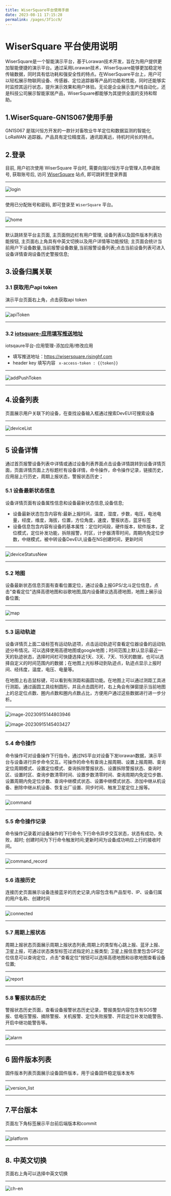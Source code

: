 ```yaml
---
title: WiserSquare平台使用手册
date: 2023-08-11 17:15:28
permalink: /pages/3f1cc9/
---
```

# WiserSquare 平台使用说明

WiserSquare是一个智能演示平台，基于Lorawan技术开发，旨在为用户提供更加智能便捷的演示平台。通过采用Lorawan技术，WiserSquare能够更加稳定地传输数据，同时具有低功耗和强安全性的特点。在WiserSquare平台上，用户可以轻松展示物联网设备、传感器、定位追踪器等产品的功能和性能，同时还能够实时监控其运行状态，提升演示效果和用户体验。无论是企业展示生产线自动化，还是科技公司展示智能家居产品，WiserSquare都能够为其提供全面的支持和帮助。


## 1.WiserSquare-GN1S067使用手册
 GN1S067 是瑞兴恒方开发的一款针对畜牧业牛羊定位和数据监测的智能化 LoRaWAN 追踪器。产品具有定位精度高，通讯距离远，待机时间长的特点。


## 2.登录 
目前, 用户初次使用 WiserSquare 平台时, 需要向瑞兴恒方平台管理人员申请账号, 获取账号后, 访问 [WiserSquare](https://wisersquare.risinghf.com/) 站点, 即可跳转至登录界面

---

![login](https://risinghf-wiki.oss-cn-shenzhen.aliyuncs.com/upload/img/20230620183513.png)

---

使用已分配账号和密码, 即可登录至 `WiserSquare` 平台。

---

![home](https://risinghf-wiki.oss-cn-shenzhen.aliyuncs.com/upload/img/20230620183737.png)

---
默认跳转至平台主页面, 主页面侧边栏有用户管理, 设备列表以及固件版本列表功能按钮, 主页面右上角具有中英文切换以及用户详情等功能按钮;
主页面会统计当前用户下设备数量,当前报警设备数量,当前报警设备列表;点击当前设备列表可进入设备详情查询设备历史警报信息;


## 3.设备归属关联
### 3.1 获取用户api token
演示平台页面右上角，点击获取api token

----

![apiToken](https://risinghf-wiki.oss-cn-shenzhen.aliyuncs.com/upload/img/20230719180946.png)

---

### 3.2 [iotsquare-应用填写推送地址](https://cloud.iotsquare.xyz/)
iotsqaure平台-应用管理-添加应用/修改应用
- 填写推送地址：https://wisersquare.risinghf.com
- header key 填写内容 ``` x-access-token : {{token}}```

----

![addPushToken](https://risinghf-wiki.oss-cn-shenzhen.aliyuncs.com/upload/img/20230627180508.png)

---

## 4.设备列表


页面展示用户关联下的设备，在查找设备输入框通过搜索DevEUI可搜索设备

---

![deviceList](https://risinghf-wiki.oss-cn-shenzhen.aliyuncs.com/upload/img/20230621092847.png)

---

## 5 设备详情
通过首页报警设备列表中详情或通过设备列表界面点击设备详情跳转到设备详情页面，页面详情页面上方标题栏有设备详情，命令操作，命令操作记录，链接历史，应用层上行历史，周期上报状态，警报状态历史；

### 5.1 设备最新状态信息
设备详情页面有设备属性信息和设备最新状态信息,设备信息;
- 设备最新状态包含内容有:最新上报时间，温度，湿度，步数，电压，电池电量，经度，维度，海拔，位置，方位角度，速度，警报状态，蓝牙标签
- 设备信息包含内容有设备的基本属性：定位时间段，硬件版本，软件版本，定位模式，定位补发功能，拆除报警，时区，计步器清零时间，周期内免定位步数，中继模式，被中转设备DevEUI,设备在NS创建时间，更新时间

---

![deviceStatusNew](https://risinghf-wiki.oss-cn-shenzhen.aliyuncs.com/upload/img/20230621095002.png)

---


### 5.2 地图

设备最新状态信息页面有查看位置定位，通过设备上报GPS/北斗定位信息，点击"查看定位"选择高德地图和谷歌地图,国内设备建议选高德地图，地图上展示设备位置;

---

![map](https://risinghf-wiki.oss-cn-shenzhen.aliyuncs.com/upload/img/20230621101515.png)

---


### 5.3 运动轨迹

设备详情页上面二级标签有运动轨迹项，点击运动轨迹可查看定位器设备的运动轨迹分布情况。可以选择使用高德地图或google地图；时间范围上默认显示最近一天的轨迹状态，选择时间栏可快捷选择近1天、3天、7天、15天的数据，也可以选择自定义的时间范围内的数据；在地图上光标移动到轨迹点，轨迹点显示上报时间、经纬度，温度，电压、电量等。

在地图上右击鼠标键，可以看到有测距和画圆功能。在地图上可以通过测距工具进行测距。通过画圆工具绘制圆形，并且点击圆形时，右上角会有弹窗提示当前地图上的总定位点数、圈内点数和圈内点数占比，方便用户通过这些数据进行进一步分析。

---

![image-20230915144803946](https://wiki.risinghf.com/upload/img/2a0bbdc6b7e78a4233b108cf3061da0a.png)

![image-20230915145403427](https://wiki.risinghf.com/upload/img/df462d58f23f0dc744228a40b2b05732.png)

---
### 5.4 命令操作

命令操作可对设备操作下行指令，通过NS平台对设备下发lorawan数据，演示平台与设备进行异步命令交互。可操作的命令有查询上报周期、设置上报周期、查询定位周期模式、设置定位模式、查询拆除警报状态、设置拆除警报状态、查询时区、设置时区、查询步数清零时间、设置步数清零时间、查询周期内免定位步数、设置周期内免定位步数、查询中继模式状态、设置中继模式状态、添加中继从机设备、删除中继从机设备、恢复出厂设置、同步时间、触发卫星定位上报等。

---

![command](https://risinghf-wiki.oss-cn-shenzhen.aliyuncs.com/upload/img/20230807103213.png)

---


### 5.5 命令操作记录
命令操作记录着对设备操作的下行命令;下行命令异步交互状态，状态有成功，失败，超时; 创建时间为下行命令触发时间;更新时间为设备成功响应上行的接收时间。

---

![command_record](https://risinghf-wiki.oss-cn-shenzhen.aliyuncs.com/upload/img/20230621105819.png)

---

### 5.6 连接历史 
连接历史页面展示设备连接蓝牙的历史记录,内容包含有产品型号、IP、设备归属的用户名称、创建时间

----

![connected](https://risinghf-wiki.oss-cn-shenzhen.aliyuncs.com/upload/img/20230621174603.png)

----

### 5.7 周期上报状态
周期上报状态页面展示周期上报状态列表;周期上的类型有心跳上报、蓝牙上报、卫星上报，可通过状态类型标签过滤指定的上报类型;
卫星上报信息里包含GPS定位信息可以查询定位，点击"查看定位"按钮可以选择高德地图和谷歌地图查看设备位置;

---

![report](https://risinghf-wiki.oss-cn-shenzhen.aliyuncs.com/upload/img/20230621111917.png)

---

### 5.8 警报状态历史
警报状态历史页面，查看设备报警状态历史记录，警报类型内容包含有SOS警报、低电压警报、摘除警报、关机报警、定位失败报警、开启定位补发功能警告、开启中继功能警告等。

---

![alarm](https://risinghf-wiki.oss-cn-shenzhen.aliyuncs.com/upload/img/20230621112503.png)

---

## 6 固件版本列表
固件版本列表页面展示设备固件版本，用于设备固件稳定版本发布

---

![version_list](https://risinghf-wiki.oss-cn-shenzhen.aliyuncs.com/upload/img/20230621114342.png)

---


## 7.平台版本
页面左下角标签展示平台前后端版本和commit

---

![platform](https://risinghf-wiki.oss-cn-shenzhen.aliyuncs.com/upload/img/20230621114943.png)

---

## 8. 中英文切换
页面右上角可以选择中英文切换

---

![ch-en](https://risinghf-wiki.oss-cn-shenzhen.aliyuncs.com/upload/img/20230621115328.png)

